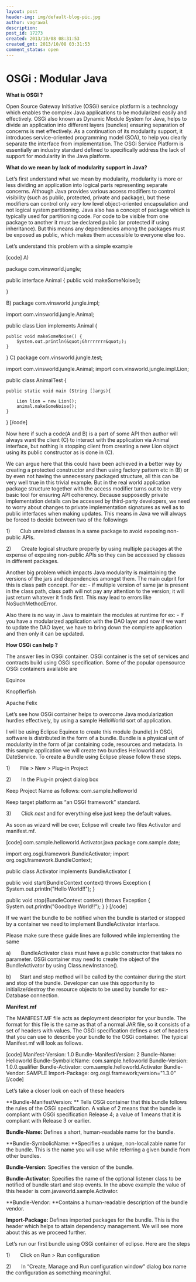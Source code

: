 ```yaml
---
layout: post
header-img: img/default-blog-pic.jpg
author: vagrawal
description: 
post_id: 17273
created: 2013/10/08 08:31:53
created_gmt: 2013/10/08 03:31:53
comment_status: open
---
```


# OSGi : Modular Java

**What is OSGI ?**

Open Source Gateway Initiative (OSGi) service platform is a technology which enables the complex Java applications to be modularized easily and effectively. OSGi also known as Dynamic Module System for Java, helps to divide an application into different layers (bundles) ensuring separation of concerns is met effectively. As a continuation of its modularity support, it introduces service-oriented programming model (SOA), to help you clearly separate the interface from implementation. The OSGi Service Platform is essentially an industry standard defined to specifically address the lack of support for modularity in the Java platform.

**What do we mean by lack of modularity support in Java?**

Let’s first understand what we mean by modularity, modularity is more or less dividing an application into logical parts representing separate concerns. Although Java provides various access modifiers to control visibility (such as public, protected, private and package), but these modifiers can control only very low level object-oriented encapsulation and not logical system partitioning. Java also has a concept of package which is typically used for partitioning code. For code to be visible from one package to another it must be declared public (or protected if using inheritance). But this means any dependencies among the packages must be exposed as public, which makes them accessible to everyone else too.

Let’s understand this problem with a simple example

[code] A)

package com.vinsworld.jungle;

public interface Animal { public void makeSomeNoise();

}

B) package com.vinsworld.jungle.impl;

import com.vinsworld.jungle.Animal;

public class Lion implements Animal {
    
    
    public void makeSomeNoise() {
        System.out.println(&quot;Ghrrrrrrr&quot;);
    }
    

} C) package com.vinsworld.jungle.test;

import com.vinsworld.jungle.Animal; import com.vinsworld.jungle.impl.Lion;

public class AnimalTest {
    
    
    public static void main (String []args){
    
        Lion lion = new Lion();
        animal.makeSomeNoise();
    }
    

} [/code]

Now here if such a code(A and B) is a part of some API then author will always want the client (C) to interact with the application via Animal interface, but nothing is stopping client from creating a new Lion object using its public constructor as is done in (C).

We can argue here that this could have been achieved in a better way by creating a protected constructor and then using factory pattern etc in (B) or by even not having the unnecessary packaged structure, all this can be very well true in this trivial example. But in the real world application package structure together with the access modifier turns out to be very basic tool for ensuring API coherency. Because supposedly private implementation details can be accessed by third-party developers, we need to worry about changes to private implementation signatures as well as to public interfaces when making updates. This means in Java we will always be forced to decide between two of the followings

1)       Club unrelated classes in a same package to avoid exposing non-public APIs.

2)       Create logical structure properly by using multiple packages at the expense of exposing non-public APIs so they can be accessed by classes in different packages.

Another big problem which impacts Java modularity is maintaining the versions of the jars and dependencies amongst them. The main culprit for this is class path concept. For ex: - if multiple version of same jar is present in the class path, class path will not pay any attention to the version; it will just return whatever it finds first. This may lead to errors like NoSuchMethodError.

Also there is no way in Java to maintain the modules at runtime for ex: - If you have a modularized application with the DAO layer and now if we want to update the DAO layer, we have to bring down the complete application and then only it can be updated.

**How OSGi can help ?**

The answer lies in OSGi container. OSGi container is the set of services and contracts build using OSGi specification. Some of the popular opensource OSGi containers available are

Equinox

Knopflerfish

Apache Felix

Let’s see how OSGi container helps to overcome Java modularization hurdles effectively, by using a sample HelloWorld sort of application.

I will be using Eclipse Equinox to create this module (bundle).In OSGi, software is distributed in the form of a bundle. Bundle is a physical unit of modularity in the form of jar containing code, resources and metadata. In this sample application we will create two bundles Helloworld and DateService. To create a Bundle using Eclipse please follow these steps.

1)       File > New > Plug-in Project

2)       In the Plug-in project dialog box

Keep Project Name as follows: com.sample.helloworld

Keep target platform as “an OSGI framework” standard.

3)       Click _next_ and for everything else just keep the default values.

As soon as wizard will be over, Eclipse will create two files Activator and manifest.mf.

[code] com.sample.helloworld.Activator.java package com.sample.date;

import org.osgi.framework.BundleActivator; import org.osgi.framework.BundleContext;

public class Activator implements BundleActivator {

public void start(BundleContext context) throws Exception { System.out.println("Hello World!!"); }

public void stop(BundleContext context) throws Exception { System.out.println("Goodbye World!!"); } } [/code]

If we want the bundle to be notified when the bundle is started or stopped by a container we need to implement BundleActivator interface.

Please make sure these guide lines are followed while implementing the same

a)       BundleActivator class must have a public constructor that takes no parameter. OSGi container may need to create the object of the BundleActivator by using Class.newInstance().

b)      Start and stop method will be called by the container during the start and stop of the bundle. Developer can use this opportunity to initialize/destroy the resource objects to be used by bundle for ex:- Database connection.

**Manifest.mf**

The MANIFEST.MF file acts as deployment descriptor for your bundle. The format for this file is the same as that of a normal JAR file, so it consists of a set of headers with values. The OSGi specification defines a set of headers that you can use to describe your bundle to the OSGi container. The typical Manifest.mf will look as follows.

[code] Manifest-Version: 1.0 Bundle-ManifestVersion: 2 Bundle-Name: Helloworld Bundle-SymbolicName: com.sample.helloworld Bundle-Version: 1.0.0.qualifier Bundle-Activator: com.sample.helloworld.Activator Bundle-Vendor: SAMPLE Import-Package: org.osgi.framework;version="1.3.0" [/code]

Let’s take a closer look on each of these headers

**Bundle-ManifestVersion: ** Tells OSGi container that this bundle follows the rules of the OSGi specification. A value of 2 means that the bundle is compliant with OSGi specification Release 4; a value of 1 means that it is compliant with Release 3 or earlier.

**Bundle-Name:** Defines a short, human-readable name for the bundle.

**Bundle-SymbolicName: **Specifies a unique, non-localizable name for the bundle. This is the name you will use while referring a given bundle from other bundles.

**Bundle-Version**: Specifies the version of the bundle.

**Bundle-Activator**: Specifies the name of the optional listener class to be notified of bundle start and stop events. In the above example the value of this header is com.javaworld.sample.Activator.

**Bundle-Vendor: **Contains a human-readable description of the bundle vendor.

**Import-Package:** Defines imported packages for the bundle. This is the header which helps to attain dependency management. We will see more about this as we proceed further.

Let’s run our first bundle using OSGi container of eclipse. Here are the steps

1)       Click on Run > Run configuration

2)       In “Create, Manage and Run configuration window” dialog box name the configuration as something meaningful.